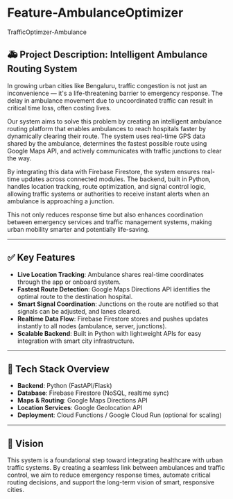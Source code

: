 # Feature-AmbulanceOptimizer
TrafficOptimzer-Ambulance

## 🚑 **Project Description: Intelligent Ambulance Routing System**

In growing urban cities like Bengaluru, traffic congestion is not just an inconvenience — it's a life-threatening barrier to emergency response. The delay in ambulance movement due to uncoordinated traffic can result in critical time loss, often costing lives.

Our system aims to solve this problem by creating an intelligent ambulance routing platform that enables ambulances to reach hospitals faster by dynamically clearing their route. The system uses real-time GPS data shared by the ambulance, determines the fastest possible route using Google Maps API, and actively communicates with traffic junctions to clear the way.

By integrating this data with Firebase Firestore, the system ensures real-time updates across connected modules. The backend, built in Python, handles location tracking, route optimization, and signal control logic, allowing traffic systems or authorities to receive instant alerts when an ambulance is approaching a junction.

This not only reduces response time but also enhances coordination between emergency services and traffic management systems, making urban mobility smarter and potentially life-saving.

---

## ✅ Key Features

* **Live Location Tracking**: Ambulance shares real-time coordinates through the app or onboard system.
* **Fastest Route Detection**: Google Maps Directions API identifies the optimal route to the destination hospital.
* **Smart Signal Coordination**: Junctions on the route are notified so that signals can be adjusted, and lanes cleared.
* **Realtime Data Flow**: Firebase Firestore stores and pushes updates instantly to all nodes (ambulance, server, junctions).
* **Scalable Backend**: Built in Python with lightweight APIs for easy integration with smart city infrastructure.

---

## 🔧 Tech Stack Overview

* **Backend**: Python (FastAPI/Flask)
* **Database**: Firebase Firestore (NoSQL, realtime sync)
* **Maps & Routing**: Google Maps Directions API
* **Location Services**: Google Geolocation API
* **Deployment**: Cloud Functions / Google Cloud Run (optional for scaling)

---

## 🧠 Vision

This system is a foundational step toward integrating healthcare with urban traffic systems. By creating a seamless link between ambulances and traffic control, we aim to reduce emergency response times, automate critical routing decisions, and support the long-term vision of smart, responsive cities.
